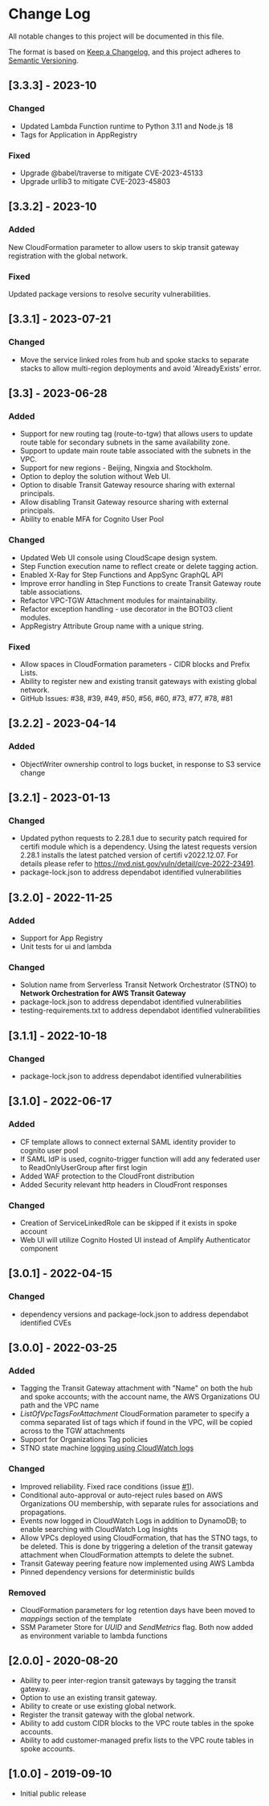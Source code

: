 # Change Log

All notable changes to this project will be documented in this file.

The format is based on [Keep a Changelog](https://keepachangelog.com/en/1.0.0/),
and this project adheres to [Semantic Versioning](https://semver.org/spec/v2.0.0.html).

## [3.3.3] - 2023-10

### Changed
- Updated Lambda Function runtime to Python 3.11 and Node.js 18
- Tags for Application in AppRegistry

### Fixed
- Upgrade @babel/traverse to mitigate CVE-2023-45133
- Upgrade urllib3 to mitigate CVE-2023-45803

## [3.3.2] - 2023-10

### Added
New CloudFormation parameter to allow users to skip transit gateway registration with the global network. 

### Fixed
Updated package versions to resolve security vulnerabilities. 

## [3.3.1] - 2023-07-21

### Changed
- Move the service linked roles from hub and spoke stacks to separate stacks to allow 
  multi-region deployments and avoid 'AlreadyExists' error. 

## [3.3] - 2023-06-28

### Added
- Support for new routing tag (route-to-tgw) that allows users to update route table for secondary subnets in the 
  same availability zone.
- Support to update main route table associated with the subnets in the VPC.
- Support for new regions - Beijing, Ningxia and Stockholm.
- Option to deploy the solution without Web UI.
- Option to disable Transit Gateway resource sharing with external principals.
- Allow disabling Transit Gateway resource sharing with external principals.
- Ability to enable MFA for Cognito User Pool

### Changed
- Updated Web UI console using CloudScape design system.
- Step Function execution name to reflect create or delete tagging action.
- Enabled X-Ray for Step Functions and AppSync GraphQL API
- Improve error handling in Step Functions to create Transit Gateway route table associations.
- Refactor VPC-TGW Attachment modules for maintainability.
- Refactor exception handling - use decorator in the BOTO3 client modules.
- AppRegistry Attribute Group name with a unique string.

### Fixed
- Allow spaces in CloudFormation parameters - CIDR blocks and Prefix Lists.
- Ability to register new and existing transit gateways with existing global network.
- GitHub Issues: #38, #39, #49, #50, #56, #60, #73, #77, #78, #81

## [3.2.2] - 2023-04-14

### Added

- ObjectWriter ownership control to logs bucket, in response to S3 service change

## [3.2.1] - 2023-01-13

### Changed

- Updated python requests to 2.28.1 due to security patch required for certifi module which is a dependency. Using the latest requests version 2.28.1 installs the latest patched version of certifi v2022.12.07. For details please refer to https://nvd.nist.gov/vuln/detail/cve-2022-23491.
- package-lock.json to address dependabot identified vulnerabilities

## [3.2.0] - 2022-11-25

### Added

- Support for App Registry
- Unit tests for ui and lambda

### Changed

- Solution name from Serverless Transit Network Orchestrator (STNO) to **Network Orchestration for AWS Transit Gateway**
- package-lock.json to address dependabot identified vulnerabilities
- testing-requirements.txt to address dependabot identified vulnerabilities

## [3.1.1] - 2022-10-18

### Changed

- package-lock.json to address dependabot identified vulnerabilities

## [3.1.0] - 2022-06-17

### Added
- CF template allows to connect external SAML identity provider to cognito user pool
- If SAML IdP is used, cognito-trigger function will add any federated user to ReadOnlyUserGroup after first login
- Added WAF protection to the CloudFront distribution
- Added Security relevant http headers in CloudFront responses

### Changed
- Creation of ServiceLinkedRole can be skipped if it exists in spoke account
- Web UI will utilize Cognito Hosted UI instead of Amplify Authenticator component

## [3.0.1] - 2022-04-15

### Changed

- dependency versions and package-lock.json to address dependabot identified CVEs

## [3.0.0] - 2022-03-25

### Added

- Tagging the Transit Gateway attachment with "Name" on both the hub and spoke accounts; with the account name, the AWS Organizations OU path and the VPC name
- _ListOfVpcTagsForAttachment_ CloudFormation parameter to specify a comma separated list of tags which if found in the VPC, will be copied across to the TGW attachments
- Support for Organizations Tag policies
- STNO state machine [logging using CloudWatch logs](https://docs.aws.amazon.com/step-functions/latest/dg/cw-logs.html)

### Changed

- Improved reliability. Fixed race conditions (issue [#1](https://github.com/aws-solutions/network-orchestration-for-aws-transit-gateway/issues/1)).
- Conditional auto-approval or auto-reject rules based on AWS Organizations OU membership, with separate rules for associations and propagations.
- Events now logged in CloudWatch Logs in addition to DynamoDB; to enable searching with CloudWatch Log Insights
- Allow VPCs deployed using CloudFormation, that has the STNO tags, to be deleted. This is done by triggering a deletion of the transit gateway attachment when CloudFormation attempts to delete the subnet.
- Transit Gateway peering feature now implemented using AWS Lambda
- Pinned dependency versions for deterministic builds

### Removed

- CloudFormation parameters for log retention days have been moved to _mappings_ section of the template
- SSM Parameter Store for _UUID_ and _SendMetrics_ flag. Both now added as environment variable to lambda functions

## [2.0.0] - 2020-08-20

- Ability to peer inter-region transit gateways by tagging the transit gateway.
- Option to use an existing transit gateway.
- Ability to create or use existing global network.
- Register the transit gateway with the global network.
- Ability to add custom CIDR blocks to the VPC route tables in the spoke accounts.
- Ability to add customer-managed prefix lists to the VPC route tables in spoke accounts.

## [1.0.0] - 2019-09-10

- Initial public release
